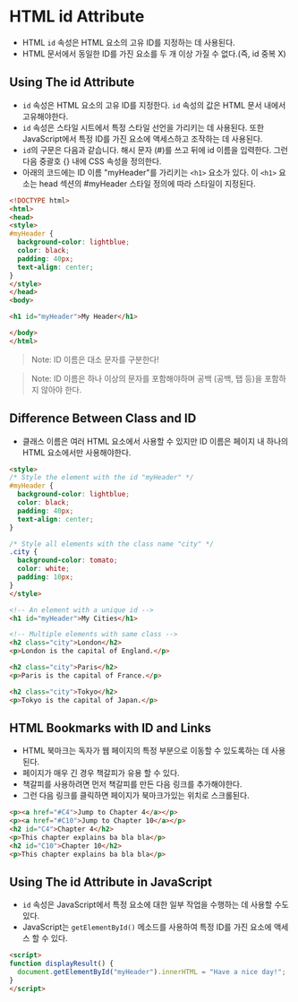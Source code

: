 # HTML id Attribute
- HTML `id` 속성은 HTML 요소의 고유 ID를 지정하는 데 사용된다.
- HTML 문서에서 동일한 ID를 가진 요소를 두 개 이상 가질 수 없다.(즉, id 중복 X)

## Using The id Attribute
- `id` 속성은 HTML 요소의 고유 ID를 지정한다. `id` 속성의 값은 HTML 문서 내에서 고유해야한다.
- `id` 속성은 스타일 시트에서 특정 스타일 선언을 가리키는 데 사용된다. 또한 JavaScript에서 특정 ID를 가진 요소에 액세스하고 조작하는 데 사용된다.
- `id`의 구문은 다음과 같습니다. 해시 문자 (#)를 쓰고 뒤에 id 이름을 입력한다. 그런 다음 중괄호 {} 내에 CSS 속성을 정의한다.
- 아래의 코드에는 ID 이름 "myHeader"를 가리키는 `<h1>` 요소가 있다. 이 `<h1>` 요소는 head 섹션의 #myHeader 스타일 정의에 따라 스타일이 지정된다.
```html
<!DOCTYPE html>
<html>
<head>
<style>
#myHeader {
  background-color: lightblue;
  color: black;
  padding: 40px;
  text-align: center;
}
</style>
</head>
<body>

<h1 id="myHeader">My Header</h1>

</body>
</html>
```
> Note: ID 이름은 대소 문자를 구분한다!

> Note: ID 이름은 하나 이상의 문자를 포함해야하며 공백 (공백, 탭 등)을 포함하지 않아야 한다.

## Difference Between Class and ID
- 클래스 이름은 여러 HTML 요소에서 사용할 수 있지만 ID 이름은 페이지 내 하나의 HTML 요소에서만 사용해야한다.
```html
<style>
/* Style the element with the id "myHeader" */
#myHeader {
  background-color: lightblue;
  color: black;
  padding: 40px;
  text-align: center;
}

/* Style all elements with the class name "city" */
.city {
  background-color: tomato;
  color: white;
  padding: 10px;
}
</style>

<!-- An element with a unique id -->
<h1 id="myHeader">My Cities</h1>

<!-- Multiple elements with same class -->
<h2 class="city">London</h2>
<p>London is the capital of England.</p>

<h2 class="city">Paris</h2>
<p>Paris is the capital of France.</p>

<h2 class="city">Tokyo</h2>
<p>Tokyo is the capital of Japan.</p>
```

## HTML Bookmarks with ID and Links
- HTML 북마크는 독자가 웹 페이지의 특정 부분으로 이동할 수 있도록하는 데 사용된다.
- 페이지가 매우 긴 경우 책갈피가 유용 할 수 있다.
- 책갈피를 사용하려면 먼저 책갈피를 만든 다음 링크를 추가해야한다.
- 그런 다음 링크를 클릭하면 페이지가 북마크가있는 위치로 스크롤된다.
```html
<p><a href="#C4">Jump to Chapter 4</a></p>
<p><a href="#C10">Jump to Chapter 10</a></p>
<h2 id="C4">Chapter 4</h2>
<p>This chapter explains ba bla bla</p>
<h2 id="C10">Chapter 10</h2>
<p>This chapter explains ba bla bla</p>
```
## Using The id Attribute in JavaScript
- `id` 속성은 JavaScript에서 특정 요소에 대한 일부 작업을 수행하는 데 사용할 수도 있다.
- JavaScript는 `getElementById()` 메소드를 사용하여 특정 ID를 가진 요소에 액세스 할 수 있다.
```html
<script>
function displayResult() {
  document.getElementById("myHeader").innerHTML = "Have a nice day!";
}
</script>
```